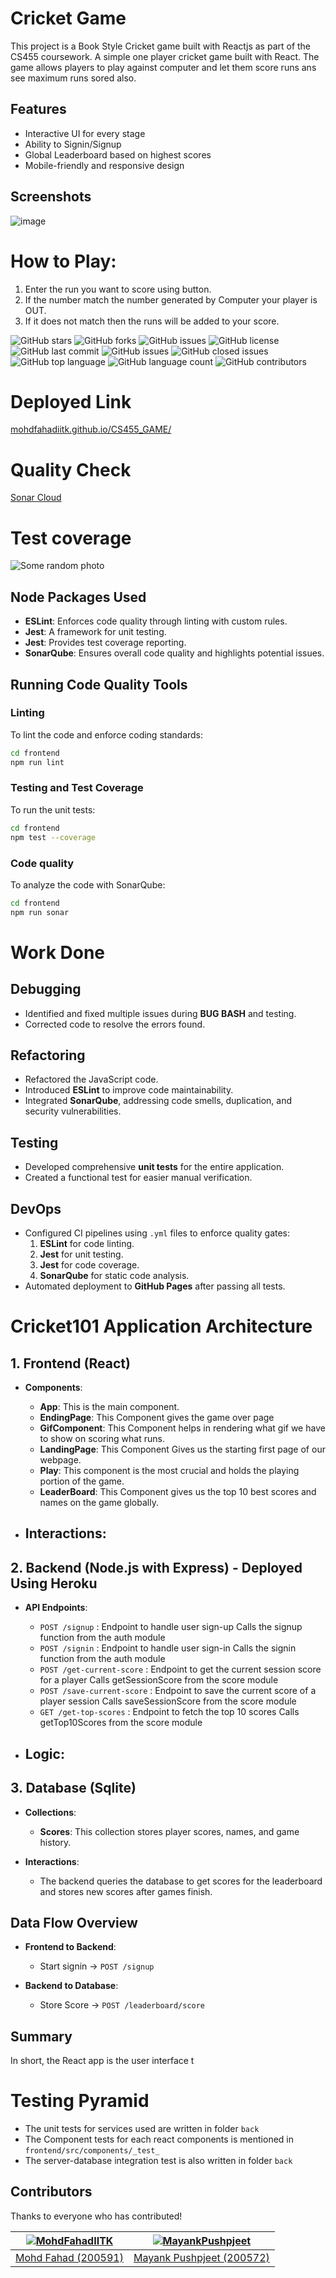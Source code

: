 # Cricket Game

This project is a Book Style Cricket game built with Reactjs as part of the CS455 coursework. A simple one player cricket game built with React. The game allows players to play against computer and let them score runs ans see maximum runs sored also.


## Features

* Interactive UI for every stage
* Ability to Signin/Signup
* Global Leaderboard based on highest scores
* Mobile-friendly and responsive design

## Screenshots
![image](./Documents/gameplay1.png)


# How to Play:
1. Enter the run you want to score using button.
2. If the number match the number generated by Computer your player is OUT.
3. If it does not match then the runs will be added to your score.

![GitHub stars](https://img.shields.io/github/stars/MohdFahadIITK/CS455_GAME?style=social)
![GitHub forks](https://img.shields.io/github/forks/MohdFahadIITK/CS455_GAME?style=social)
![GitHub issues](https://img.shields.io/github/issues/MohdFahadIITK/CS455_GAME)
![GitHub license](https://img.shields.io/github/license/MohdFahadIITK/CS455_GAME)
![GitHub last commit](https://img.shields.io/github/last-commit/MohdFahadIITK/CS455_GAME)
![GitHub issues](https://img.shields.io/github/issues/MohdFahadIITK/CS455_GAME)
![GitHub closed issues](https://img.shields.io/github/issues-closed/MohdFahadIITK/CS455_GAME)
![GitHub top language](https://img.shields.io/github/languages/top/MohdFahadIITK/CS455_GAME)
![GitHub language count](https://img.shields.io/github/languages/count/MohdFahadIITK/CS455_GAME)
![GitHub contributors](https://img.shields.io/github/contributors/MohdFahadIITK/CS455_GAME)

# Deployed Link
[mohdfahadiitk.github.io/CS455_GAME/](https://mohdfahadiitk.github.io/CS455_GAME/)

# Quality Check
[Sonar Cloud](https://sonarcloud.io/project/overview?id=MohdFahadIITK_CS455_GAME)


# Test coverage
![Some random photo](./test-coverage.png)


## Node Packages Used

- **ESLint**: Enforces code quality through linting with custom rules.
- **Jest**: A framework for unit testing.
- **Jest**: Provides test coverage reporting.
- **SonarQube**: Ensures overall code quality and highlights potential issues.

## Running Code Quality Tools

### Linting
To lint the code and enforce coding standards:
```bash
cd frontend
npm run lint
```
### Testing and Test Coverage
To run the unit tests:
```bash
cd frontend
npm test --coverage
```
### Code quality
To analyze the code with SonarQube:
```bash
cd frontend
npm run sonar
```
# Work Done

## Debugging
- Identified and fixed multiple issues during **BUG BASH** and testing.
- Corrected code to resolve the errors found.

## Refactoring
- Refactored the JavaScript code.
- Introduced **ESLint** to improve code maintainability.
- Integrated **SonarQube**, addressing code smells, duplication, and security vulnerabilities.

## Testing
- Developed comprehensive **unit tests** for the entire application.
- Created a functional test for easier manual verification.

## DevOps
- Configured CI pipelines using `.yml` files to enforce quality gates:
  1. **ESLint** for code linting.
  2. **Jest** for unit testing.
  3. **Jest** for code coverage.
  4. **SonarQube** for static code analysis.
- Automated deployment to **GitHub Pages** after passing all tests.

# Cricket101 Application Architecture

## 1. Frontend (React)
- **Components**:
  - **App**: This is the main component.
  - **EndingPage**: This Component gives the game over page
  - **GifComponent**: This Component helps in rendering what gif we have to show on scoring what runs.
  - **LandingPage**: This Component Gives us the starting first page of our webpage.
  - **Play**: This component is the most crucial and holds the playing portion of the game.
  - **LeaderBoard**: This Component gives us the top 10 best scores and names on the game globally.
  
- **Interactions**:
  - 

## 2. Backend (Node.js with Express) - Deployed Using Heroku
- **API Endpoints**:
  - `POST /signup` : Endpoint to handle user sign-up Calls the signup function from the auth module
  - `POST /signin` : Endpoint to handle user sign-in Calls the signin function from the auth module
  - `POST /get-current-score` : Endpoint to get the current session score for a player Calls getSessionScore from the score module
  - `POST /save-current-score` : Endpoint to save the current score of a player session Calls saveSessionScore from the score module
  - `GET /get-top-scores` : Endpoint to fetch the top 10 scores Calls getTop10Scores from the score module
  
- **Logic**:
  - 

## 3. Database (Sqlite)
- **Collections**:
  - **Scores**: This collection stores player scores, names, and game history.
  
- **Interactions**:
  - The backend queries the database to get scores for the leaderboard and stores new scores after games finish.

## Data Flow Overview
- **Frontend to Backend**:
  - Start signin -> `POST /signup`

- **Backend to Database**:
  - Store Score -> `POST /leaderboard/score`


## Summary
In short, the React app is the user interface t

# Testing Pyramid

  - The unit tests for services used are written in folder `back`
  - The Component tests for each react components is mentioned in `frontend/src/components/_test_`
  - The server-database integration test is also written in folder `back`

## Contributors

Thanks to everyone who has contributed!

| [![MohdFahadIITK](https://github.com/MohdFahadIITK.png?size=100)](https://github.com/MohdFahadIITK) | [![MayankPushpjeet](https://github.com/MayankPushpjeet.png?size=100)](https://github.com/MayankPushpjeet) |
|:---:|:---:|
| [Mohd Fahad (200591)](https://github.com/MohdFahadIITK) | [Mayank Pushpjeet (200572)](https://github.com/MayankPushpjeet) |
